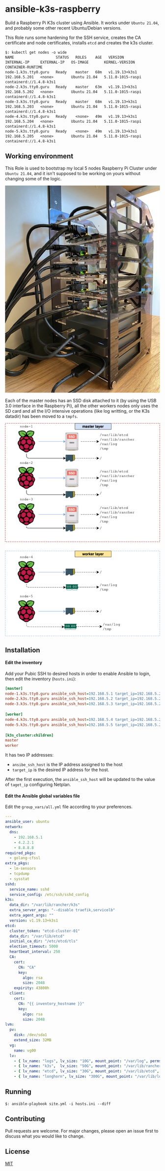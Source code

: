 # ansible-k3s-raspberry

Build a Raspberry Pi K3s cluster using Ansible.
It works under `Ubuntu 21.04`, and probably some other recent Ubuntu/Debian versions.

This Role runs some hardening for the SSH service, creates the CA certificate and node certificates, installs `etcd` and creates the k3s cluster.

```shell
$: kubectl get nodes -o wide
NAME                   STATUS   ROLES    AGE   VERSION         INTERNAL-IP     EXTERNAL-IP   OS-IMAGE       KERNEL-VERSION      CONTAINER-RUNTIME
node-1.k3s.tty0.guru   Ready    master   68m   v1.19.13+k3s1   192.168.5.201   <none>        Ubuntu 21.04   5.11.0-1015-raspi   containerd://1.4.8-k3s1
node-2.k3s.tty0.guru   Ready    master   63m   v1.19.13+k3s1   192.168.5.202   <none>        Ubuntu 21.04   5.11.0-1015-raspi   containerd://1.4.8-k3s1
node-3.k3s.tty0.guru   Ready    master   68m   v1.19.13+k3s1   192.168.5.203   <none>        Ubuntu 21.04   5.11.0-1015-raspi   containerd://1.4.8-k3s1
node-4.k3s.tty0.guru   Ready    <none>   49m   v1.19.13+k3s1   192.168.5.204   <none>        Ubuntu 21.04   5.11.0-1015-raspi   containerd://1.4.8-k3s1
node-5.k3s.tty0.guru   Ready    <none>   49m   v1.19.13+k3s1   192.168.5.205   <none>        Ubuntu 21.04   5.11.0-1015-raspi   containerd://1.4.8-k3s1
```

## Working environment

This Role is used to bootstrap my local 5 nodes Raspberry Pi Cluster under `Ubuntu 21.04`, and it isn't supposed to be working on yours without changing some of the logic.

![Raspberry Pi](./img/cluster-1.jpeg)

Each of the master nodes has an SSD disk attached to it (by using the USB 3.0 interface in the Raspberry Pi), all the other workers nodes only uses the SD card and all the I/O intensive operations (like log writting, or the K3s datadir) has been moved to a `tmpfs`.

![Diagram](./img/diagram.png)

## Installation

#### Edit the inventory

Add your Pubic SSH to desired hosts in order to enable Ansible to login, then edit the inventory (`hosts.ini`):

```ini
[master]
node-1.k3s.tty0.guru ansible_ssh_host=192.168.5.1 target_ip=192.168.5.201/24
node-2.k3s.tty0.guru ansible_ssh_host=192.168.5.2 target_ip=192.168.5.202/24
node-3.k3s.tty0.guru ansible_ssh_host=192.168.5.3 target_ip=192.168.5.203/24

[worker]
node-4.k3s.tty0.guru ansible_ssh_host=192.168.5.4 target_ip=192.168.5.204/24
node-5.k3s.tty0.guru ansible_ssh_host=192.168.5.5 target_ip=192.168.5.205/24

[k3s_cluster:children]
master
worker
```
It has two IP addresses:
* `ansibe_ssh_host` is the IP address assigned to the host
* `target_ip` is the desired IP address for the host.

After the first execution, the `ansible_ssh_host` will be updated to the value of `taget_ip` configuring Netplan.

#### Edit the Ansible global variables file

Edit the `group_vars/all.yml` file according to your preferences.

```yaml
---
ansible_user: ubuntu
network:
  dns:
    - 192.168.5.1
    - 4.2.2.1
    - 8.8.8.8
required_pkgs:
  - golang-cfssl
extra_pkgs:
  - lm-sensors
  - tcpdump
  - sysstat
sshd:
  service_name: sshd
  service_config: /etc/ssh/sshd_config
k3s:
  data_dir: "/var/lib/rancher/k3s"
  extra_server_args: "--disable traefik,servicelb"
  extra_agent_args: ""
  version: v1.19.13+k3s1
etcd:
  cluster_token: "etcd-cluster-01"
  data_dir: "/var/lib/etcd"
  initial_ca_dir: "/etc/etcd/tls"
  election_timeout: 5000
  heartbeat_interval: 250
  CA:
    cert:
      CN: "CA"
      key:
        algo: rsa
        size: 2048
    expirity: 43800h
  client:
    cert:
      CN: "{{ inventory_hostname }}"
      key:
        algo: rsa
        size: 2048
lvm:
  pv:
    disk: /dev/sda1
    extend_size: 32MB
  vg:
    name: vg00
  lv:
    - { lv_name: "logs", lv_size: "10G", mount_point: "/var/log", perms: "0775", fs: "xfs" }
    - { lv_name: "k3s",  lv_size: "50G", mount_point: "/var/lib/rancher/k3s", perms: "0775", fs: "xfs" }
    - { lv_name: "etcd", lv_size: "30G", mount_point: "/var/lib/etcd", perms: "0700", fs: "xfs" }
    - { lv_name: "longhorn", lv_size: "300G", mount_point: "/var/lib/longhorn", perms: "0755", fs: "xfs" }
```
## Running

```shell
$: ansible-playbook site.yml -i hosts.ini --diff
```

## Contributing
Pull requests are welcome. For major changes, please open an issue first to discuss what you would like to change.

## License
[MIT](https://choosealicense.com/licenses/mit/)
